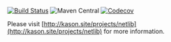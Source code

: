 [![Build Status](https://travis-ci.org/kasonyang/netlib.svg?branch=master)](https://travis-ci.org/kasonyang/netlib)
![Maven Central](https://img.shields.io/maven-central/v/site.kason/netlib.svg)
[![Codecov](https://img.shields.io/codecov/c/github/kasonyang/netlib.svg)](https://codecov.io/gh/kasonyang/netlib)

Please visit [http://kason.site/projects/netlib](http://kason.site/projects/netlib) for more information.
